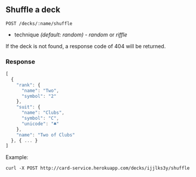 ## Shuffle a deck

`POST /decks/:name/shuffle`

- technique _(default: random)_ - _random_ or _riffle_

If the deck is not found, a response code of 404 will be returned.

### Response

```javascript
[
  {
    "rank": {
      "name": "Two",
      "symbol": "2"
    },
    "suit": {
      "name": "Clubs",
      "symbol": "C",
      "unicode": "♣"
    },
    "name": "Two of Clubs"
  }, { ... }
]
```

Example:

`curl -X POST http://card-service.herokuapp.com/decks/ijjlks3y/shuffle`
